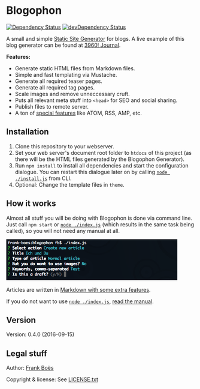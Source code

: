 Blogophon
=========

[![Dependency Status](https://david-dm.org/fboes/blogophon/status.svg)](https://david-dm.org/fboes/blogophon)
[![devDependency Status](https://david-dm.org/fboes/blogophon/dev-status.svg)](https://david-dm.org/fboes/blogophon?type=dev)

A small and simple [Static Site Generator](https://davidwalsh.name/introduction-static-site-generators) for blogs. A live example of this blog generator can be found at [3960! Journal](http://journal.3960.org).

**Features:**

* Generate static HTML files from Markdown files.
* Simple and fast templating via Mustache.
* Generate all required teaser pages.
* Generate all required tag pages.
* Scale images and remove unneccessary cruft.
* Puts all relevant meta stuff into `<head>` for SEO and social sharing.
* Publish files to remote server.
* A ton of [special features](docs/special-features.md) like ATOM, RSS, AMP, etc.

Installation
------------

1. Clone this repository to your webserver.
1. Set your web server's document root folder to `htdocs` of this project (as there will be the HTML files generated by the Blogophon Generator).
1. Run `npm install` to install all dependencies and start the configuration dialogue. You can restart this dialogue later on by calling [`node ./install.js`](install.js) from CLI.
1. Optional: Change the template files in `theme`.

How it works
------------

Almost all stuff you will be doing with Blogophon is done via command line. Just call `npm start` or [`node ./index.js`](index.js) (which results in the same task being called), so you will not need any manual at all.

![The main menu in action.](docs/example.png)

Articles are written in [Markdown with some extra features](docs/markdown.md).

If you do not want to use [`node ./index.js`](index.js), [read the manual](docs/manual.md).

Version
-------

Version: 0.4.0 (2016-09-15)

Legal stuff
-----------

Author: [Frank Boës](http://3960.org)

Copyright & license: See [LICENSE.txt](LICENSE.txt)
